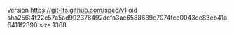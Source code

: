 version https://git-lfs.github.com/spec/v1
oid sha256:4f22e57a5ad992378492dcfa3ac6588639e7074fce0043ce83eb41a6411f2390
size 1368
